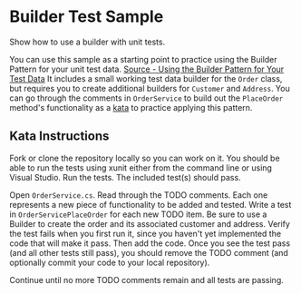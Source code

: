 # Builder Test Sample
Show how to use a builder with unit tests.

You can use this sample as a starting point to practice using the Builder Pattern for your unit test data. [Source - Using the Builder Pattern for Your Test Data](https://ardalis.com/improve-tests-with-the-builder-pattern-for-test-data) It includes a small working test data builder for the `Order` class, but requires you to create additional builders for `Customer` and `Address`. You can go through the comments in `OrderService` to build out the `PlaceOrder` method's functionality as a [kata](https://github.com/ardalis/kata-catalog) to practice applying this pattern.

## Kata Instructions

Fork or clone the repository locally so you can work on it. You should be able to run the tests using xunit either from the command line or using Visual Studio. Run the tests. The included test(s) should pass.

Open `OrderService.cs`. Read through the TODO comments. Each one represents a new piece of functionality to be added and tested. Write a test in `OrderServicePlaceOrder` for each new TODO item. Be sure to use a Builder to create the order and its associated customer and address. Verify the test fails when you first run it, since you haven't yet implemented the code that will make it pass. Then add the code. Once you see the test pass (and all other tests still pass), you should remove the TODO comment (and optionally commit your code to your local repository).

Continue until no more TODO comments remain and all tests are passing.
